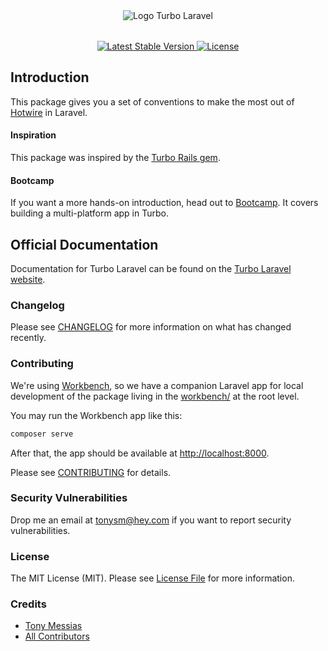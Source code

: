 <p align="center" style="margin-top: 2rem; margin-bottom: 2rem;"><img src="/art/turbo-laravel-logo.svg" alt="Logo Turbo Laravel" /></p>

<p align="center">
    <a href="https://packagist.org/packages/hotwired/turbo-laravel">
        <img src="https://img.shields.io/packagist/v/hotwired/turbo-laravel" alt="Latest Stable Version">
    </a>
    <a href="https://packagist.org/packages/hotwired/turbo-laravel">
        <img src="https://img.shields.io/packagist/l/hotwired/turbo-laravel" alt="License">
    </a>
</p>

## Introduction

This package gives you a set of conventions to make the most out of [Hotwire](https://hotwired.dev/) in Laravel.

#### Inspiration

This package was inspired by the [Turbo Rails gem](https://github.com/hotwired/turbo-rails).

#### Bootcamp

If you want a more hands-on introduction, head out to [Bootcamp](https://bootcamp.turbo-laravel.com). It covers building a multi-platform app in Turbo.

## Official Documentation

Documentation for Turbo Laravel can be found on the [Turbo Laravel website](https://turbo-laravel.com).

### Changelog

Please see [CHANGELOG](CHANGELOG.md) for more information on what has changed recently.

### Contributing

We're using [Workbench](https://github.com/orchestral/workbench), so we have a companion Laravel app for local development of the package living in the [workbench/](../workbench/) at the root level.

You may run the Workbench app like this:

```bash
composer serve
```

After that, the app should be available at [http://localhost:8000](http://localhost:8000).

Please see [CONTRIBUTING](.github/CONTRIBUTING.md) for details.

### Security Vulnerabilities

Drop me an email at [tonysm@hey.com](mailto:tonysm@hey.com?subject=Security%20Vulnerability) if you want to report
security vulnerabilities.

### License

The MIT License (MIT). Please see [License File](LICENSE.md) for more information.

### Credits

- [Tony Messias](https://github.com/tonysm)
- [All Contributors](./CONTRIBUTORS.md)

